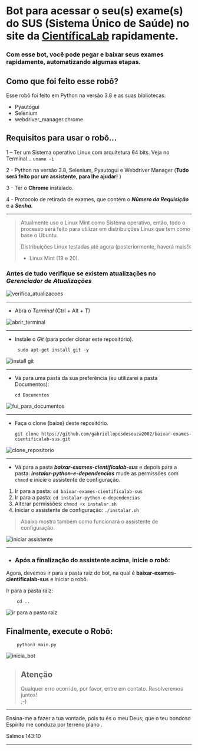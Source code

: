 
# Bot para acessar o seu(s) exame(s) do SUS (Sistema Único de Saúde) no site da [CientíficaLab](https://cientificalab.com.br/) rapidamente.  
  
### **Com esse bot, você pode pegar e baixar seus exames rapidamente, automatizando algumas etapas.**  
  
## Como que foi feito esse robô?  
Esse robô foi feito em Python na versão 3.8 e as suas bibliotecas:  

- Pyautogui  
- Selenium  
- webdriver_manager.chrome  
  
## Requisitos para usar o robô...  
1 – Ter um Sistema operativo Linux com arquitetura 64 bits. 
      Veja no Terminal... `uname -i`  
  
2 - Python na versão 3.8, Selenium, Pyautogui e Webdriver Manager (**Tudo será feito por um assistente, para lhe ajudar!** )  
 
3 - Ter o **Chrome** instalado.
  
4 - Protocolo de retirada de exames, que contém o ***Número da Requisição*** e a ***Senha***.

---  
  
> Atualmente uso o Linux Mint como Sistema operativo, então, todo o processo será feito para utilizar em distribuições Linux que tem como base o Ubuntu.
> 
> Distribuições Linux testadas até agora (posteriormente, haverá mais!):
> 
> - Linux Mint (19 e 20).
  
  
### Antes de tudo verifique se existem atualizações no *Gerenciador de Atualizações*  
  
![verifica_atualizacoes](https://user-images.githubusercontent.com/65515076/148704585-143a80c5-dbd5-481e-a561-5f3665378694.gif)  
  
  
  
---  
 - Abra o *Terminal* (Ctrl + Alt + T)  
  
![abrir_terminal](https://user-images.githubusercontent.com/65515076/148704248-26ac5689-a0ef-450d-9052-bed30a15283b.gif)  
  
---  
- Instale o *Git* (para poder clonar este repositório).  
  
       sudo apt-get install git -y  
  
![install git](https://user-images.githubusercontent.com/65515076/148704613-9a5a3379-6ef7-4254-85fe-e6b85342d871.gif)  
  
---  
  
- Vá para uma pasta da sua preferência (eu utilizarei a pasta Documentos):  
  
      cd Documentos  
  
![fui_para_documentos](https://user-images.githubusercontent.com/65515076/148705513-3f49f222-3fa7-42a8-b27e-fb6f822ded16.gif)  
  
---  
  
- Faça o clone (baixe) deste repositório.  
  
      git clone https://github.com/gabriellopesdesouza2002/baixar-exames-cientificalab-sus.git  
  
  
![clone_repositorio](https://user-images.githubusercontent.com/65515076/148705543-3d61a20d-e069-478c-bcbb-471ef8af024e.gif)  
  
---  
  
 - Vá para a pasta ***baixar-exames-cientificalab-sus*** e depois para a pasta: ***instalar-python-e-dependencias*** mude as permissões com `chmod` e inicie o assistente de configuração.  
  
 1. Ir para a pasta: `cd baixar-exames-cientificalab-sus`  
 2. Ir para a pasta: `cd instalar-python-e-dependencias`  
 3. Alterar permissões: `chmod +x instalar.sh`  
 4. Iniciar o assistente de configuração: `./instalar.sh`  
  
> Abaixo mostra também como funcionará o assistente de configuração.  
  
![iniciar assistente](https://user-images.githubusercontent.com/65515076/148705816-3ba8fa8b-ca07-4f6d-af64-3233715c5fcc.gif)  
  
---  
  

 - ### Após a finalização do assistente acima, inicie o robô:  
Agora, devemos ir para a pasta raiz do bot, na qual é **baixar-exames-cientificalab-sus** e iniciar o robô.  
  
Ir para a pasta raiz: 

		cd ..  
  
![ir para a pasta raiz](https://user-images.githubusercontent.com/65515076/149239063-4a528b2e-33e1-4b8a-b6ab-0f17277b1590.gif)

## Finalmente, execute o Robô:  
  
		python3 main.py  

![inicia_bot](https://user-images.githubusercontent.com/65515076/149240609-a95997cb-7efd-4c33-9df5-e8204fb043c3.gif)



>  ## Atenção  
> Qualquer erro ocorrido, por favor, entre em contato. Resolveremos juntos!  
> ;-)


---
Ensina-me a fazer a tua vontade, pois tu és o meu Deus; que o teu bondoso Espírito me conduza por terreno plano .

Salmos 143:10

---